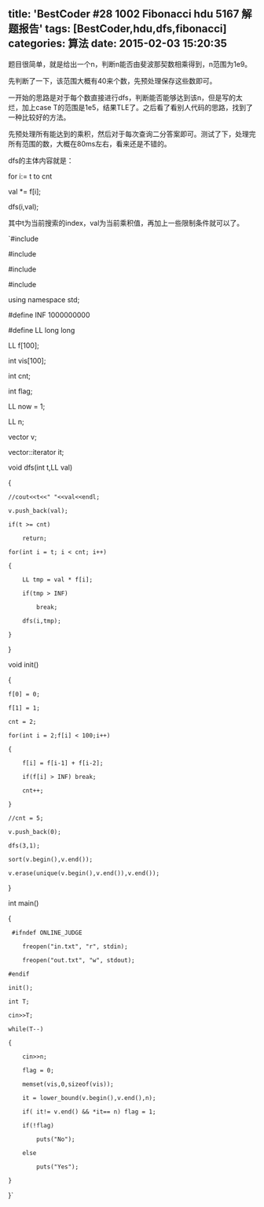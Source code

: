 title: 'BestCoder #28 1002 Fibonacci hdu 5167 解题报告'
tags: [BestCoder,hdu,dfs,fibonacci]
categories: 算法
date: 2015-02-03 15:20:35
---

题目很简单，就是给出一个n，判断n能否由斐波那契数相乘得到，n范围为1e9。

先判断了一下，该范围大概有40来个数，先预处理保存这些数即可。

一开始的思路是对于每个数直接进行dfs，判断能否能够达到该n，但是写的太烂，加上case T的范围是1e5，结果TLE了。之后看了看别人代码的思路，找到了一种比较好的方法。

<!--more-->

先预处理所有能达到的乘积，然后对于每次查询二分答案即可。测试了下，处理完所有范围的数，大概在80ms左右，看来还是不错的。

dfs的主体内容就是：

for i:= t to cnt 

val *= f[i];

dfs(i,val);

其中t为当前搜索的index，val为当前乘积值，再加上一些限制条件就可以了。

`#include <iostream>

#include <cstring>

#include <algorithm>

#include <vector>

using namespace std;

#define INF 1000000000

#define LL long long

LL f[100];

int vis[100];

int cnt;

int flag;

LL now = 1;

LL n;

vector<LL> v;

vector<LL>::iterator it;

void dfs(int t,LL val)

{

	//cout<<t<<" "<<val<<endl; 

	v.push_back(val);

	if(t >= cnt)

		return;

	for(int i = t; i < cnt; i++)

	{

		LL tmp = val * f[i];

		if(tmp > INF)

			break;

		dfs(i,tmp);

	}

}

void init()

{

	f[0] = 0;

	f[1] = 1;

	cnt = 2;

	for(int i = 2;f[i] < 100;i++)

	{

		f[i] = f[i-1] + f[i-2];

		if(f[i] > INF) break;

		cnt++;

	}	

	//cnt = 5;

    v.push_back(0);	

	dfs(3,1);

	sort(v.begin(),v.end());

	v.erase(unique(v.begin(),v.end()),v.end());

}

int main()

{

	 #ifndef ONLINE_JUDGE

        freopen("in.txt", "r", stdin);

        freopen("out.txt", "w", stdout);

    #endif

	init();

	int T;

	cin>>T;

	while(T--)

	{

		cin>>n;

		flag = 0;

		memset(vis,0,sizeof(vis));

		it = lower_bound(v.begin(),v.end(),n);

		if( it!= v.end() && *it== n) flag = 1;

		if(!flag)

			puts("No");

		else

			puts("Yes");

	}

}`